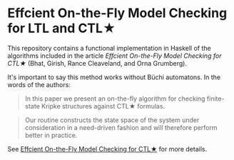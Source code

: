 Effcient On-the-Fly Model Checking for LTL and CTL★
=======

This repository contains a functional implementation in Haskell of the algorithms included in the article
_Effcient On-the-Fly Model Checking for CTL★_ (Bhat, Girish, Rance Cleaveland, and Orna Grumberg).

It's important to say this method works without Büchi automatons.
In the words of the authors:

> In this paper we present an on-the-fly algorithm for checking finite-state Kripke structures against CTL★ formulas.

> Our routine constructs the state space of the system under consideration in a need-driven fashion and will therefore perform better in practice.

See [Effcient On-the-Fly Model Checking for CTL★](https://www.semanticscholar.org/paper/Eecient-On-the-fly-Model-Checking-for-Ctl-Bhat-Cleaveland/e7dbc6e9ff14c98d61af98247e79a3b2058cbfff) for more details.

